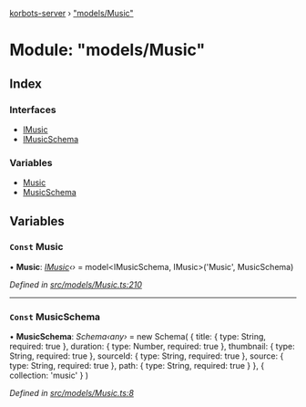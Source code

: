 [korbots-server](../README.md) › ["models/Music"](_models_music_.md)

# Module: "models/Music"

## Index

### Interfaces

* [IMusic](../interfaces/_models_music_.imusic.md)
* [IMusicSchema](../interfaces/_models_music_.imusicschema.md)

### Variables

* [Music](_models_music_.md#const-music)
* [MusicSchema](_models_music_.md#const-musicschema)

## Variables

### `Const` Music

• **Music**: *[IMusic](../interfaces/_models_music_.imusic.md)‹›* = model<IMusicSchema, IMusic>('Music', MusicSchema)

*Defined in [src/models/Music.ts:210](https://github.com/Xisabla/Korbots/blob/6e5e234/server/src/models/Music.ts#L210)*

___

### `Const` MusicSchema

• **MusicSchema**: *Schema‹any›* = new Schema(
    {
        title: { type: String, required: true },
        duration: { type: Number, required: true },
        thumbnail: { type: String, required: true },
        sourceId: { type: String, required: true },
        source: { type: String, required: true },
        path: { type: String, required: true }
    },
    { collection: 'music' }
)

*Defined in [src/models/Music.ts:8](https://github.com/Xisabla/Korbots/blob/6e5e234/server/src/models/Music.ts#L8)*
